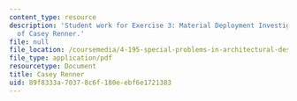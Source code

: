 ```yaml
---
content_type: resource
description: 'Student work for Exercise 3: Material Deployment Investigation courtesy
  of Casey Renner.'
file: null
file_location: /coursemedia/4-195-special-problems-in-architectural-design-spring-2005/89f8333a70378c6f180eebf6e1721383_3rener.pdf
file_type: application/pdf
resourcetype: Document
title: Casey Renner
uid: 89f8333a-7037-8c6f-180e-ebf6e1721383
---
```

